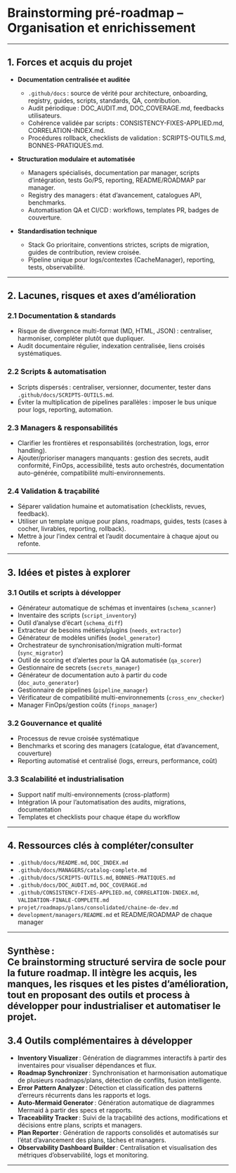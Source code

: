 # Brainstorming pré-roadmap – Organisation et enrichissement

---

## 1. Forces et acquis du projet

- **Documentation centralisée et auditée**
  - `.github/docs` : source de vérité pour architecture, onboarding, registry, guides, scripts, standards, QA, contribution.
  - Audit périodique : DOC_AUDIT.md, DOC_COVERAGE.md, feedbacks utilisateurs.
  - Cohérence validée par scripts : CONSISTENCY-FIXES-APPLIED.md, CORRELATION-INDEX.md.
  - Procédures rollback, checklists de validation : SCRIPTS-OUTILS.md, BONNES-PRATIQUES.md.

- **Structuration modulaire et automatisée**
  - Managers spécialisés, documentation par manager, scripts d’intégration, tests Go/PS, reporting, README/ROADMAP par manager.
  - Registry des managers : état d’avancement, catalogues API, benchmarks.
  - Automatisation QA et CI/CD : workflows, templates PR, badges de couverture.

- **Standardisation technique**
  - Stack Go prioritaire, conventions strictes, scripts de migration, guides de contribution, review croisée.
  - Pipeline unique pour logs/contextes (CacheManager), reporting, tests, observabilité.

---

## 2. Lacunes, risques et axes d’amélioration

### 2.1 Documentation & standards

- Risque de divergence multi-format (MD, HTML, JSON) : centraliser, harmoniser, compléter plutôt que dupliquer.
- Audit documentaire régulier, indexation centralisée, liens croisés systématiques.

### 2.2 Scripts & automatisation

- Scripts dispersés : centraliser, versionner, documenter, tester dans `.github/docs/SCRIPTS-OUTILS.md`.
- Éviter la multiplication de pipelines parallèles : imposer le bus unique pour logs, reporting, automation.

### 2.3 Managers & responsabilités

- Clarifier les frontières et responsabilités (orchestration, logs, error handling).
- Ajouter/prioriser managers manquants : gestion des secrets, audit conformité, FinOps, accessibilité, tests auto orchestrés, documentation auto-générée, compatibilité multi-environnements.

### 2.4 Validation & traçabilité

- Séparer validation humaine et automatisation (checklists, revues, feedback).
- Utiliser un template unique pour plans, roadmaps, guides, tests (cases à cocher, livrables, reporting, rollback).
- Mettre à jour l’index central et l’audit documentaire à chaque ajout ou refonte.

---

## 3. Idées et pistes à explorer

### 3.1 Outils et scripts à développer

- Générateur automatique de schémas et inventaires (`schema_scanner`)
- Inventaire des scripts (`script_inventory`)
- Outil d’analyse d’écart (`schema_diff`)
- Extracteur de besoins métiers/plugins (`needs_extractor`)
- Générateur de modèles unifiés (`model_generator`)
- Orchestrateur de synchronisation/migration multi-format (`sync_migrator`)
- Outil de scoring et d’alertes pour la QA automatisée (`qa_scorer`)
- Gestionnaire de secrets (`secrets_manager`)
- Générateur de documentation auto à partir du code (`doc_auto_generator`)
- Gestionnaire de pipelines (`pipeline_manager`)
- Vérificateur de compatibilité multi-environnements (`cross_env_checker`)
- Manager FinOps/gestion coûts (`finops_manager`)

### 3.2 Gouvernance et qualité

- Processus de revue croisée systématique
- Benchmarks et scoring des managers (catalogue, état d’avancement, couverture)
- Reporting automatisé et centralisé (logs, erreurs, performance, coût)

### 3.3 Scalabilité et industrialisation

- Support natif multi-environnements (cross-platform)
- Intégration IA pour l’automatisation des audits, migrations, documentation
- Templates et checklists pour chaque étape du workflow

---

## 4. Ressources clés à compléter/consulter

- `.github/docs/README.md`, `DOC_INDEX.md`
- `.github/docs/MANAGERS/catalog-complete.md`
- `.github/docs/SCRIPTS-OUTILS.md`, `BONNES-PRATIQUES.md`
- `.github/docs/DOC_AUDIT.md`, `DOC_COVERAGE.md`
- `.github/CONSISTENCY-FIXES-APPLIED.md`, `CORRELATION-INDEX.md`, `VALIDATION-FINALE-COMPLETE.md`
- `projet/roadmaps/plans/consolidated/chaine-de-dev.md`
- `development/managers/README.md` et README/ROADMAP de chaque manager

---

**Synthèse :**  
Ce brainstorming structuré servira de socle pour la future roadmap. Il intègre les acquis, les manques, les risques et les pistes d’amélioration, tout en proposant des outils et process à développer pour industrialiser et automatiser le projet.
---

## 3.4 Outils complémentaires à développer

- **Inventory Visualizer** : Génération de diagrammes interactifs à partir des inventaires pour visualiser dépendances et flux.
- **Roadmap Synchronizer** : Synchronisation et harmonisation automatique de plusieurs roadmaps/plans, détection de conflits, fusion intelligente.
- **Error Pattern Analyzer** : Détection et classification des patterns d’erreurs récurrents dans les rapports et logs.
- **Auto-Mermaid Generator** : Génération automatique de diagrammes Mermaid à partir des specs et rapports.
- **Traceability Tracker** : Suivi de la traçabilité des actions, modifications et décisions entre plans, scripts et managers.
- **Plan Reporter** : Génération de rapports consolidés et automatisés sur l’état d’avancement des plans, tâches et managers.
- **Observability Dashboard Builder** : Centralisation et visualisation des métriques d’observabilité, logs et monitoring.

---